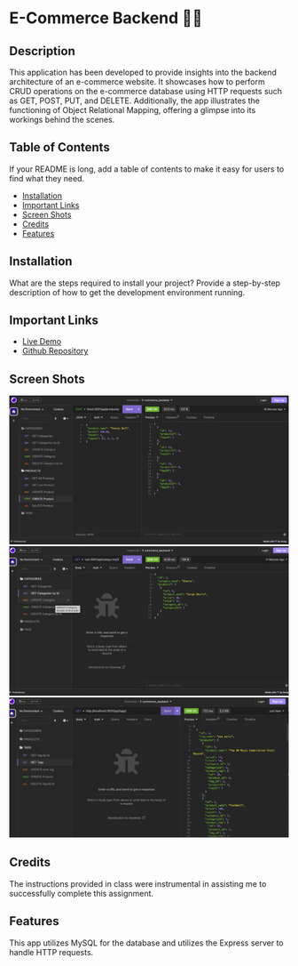 # E-Commerce Backend 👩‍💻

## Description

This application has been developed to provide insights into the backend architecture of an e-commerce website. It showcases how to perform CRUD operations on the e-commerce database using HTTP requests such as GET, POST, PUT, and DELETE. Additionally, the app illustrates the functioning of Object Relational Mapping, offering a glimpse into its workings behind the scenes.

## Table of Contents

If your README is long, add a table of contents to make it easy for users to find what they need.

- [Installation](#installation)
- [Important Links](#important-links)
- [Screen Shots](#screen-shots)
- [Credits](#credits)
- [Features](#features)

## Installation

What are the steps required to install your project? Provide a step-by-step description of how to get the development environment running.

## Important Links

- [Live Demo](https://youtu.be/cpVLubMhwVU)
- [Github Repository](https://github.com/sucheta90/E-commerce_Backend)

## Screen Shots

<img src='./assests/Screenshot 2023-08-01 at 8.49.36 PM.png'>
<img src='./assests/Screenshot 2023-08-01 at 8.49.21 PM.png'>
<img src='./assests/Screenshot 2023-08-01 at 8.48.50 PM.png'>

## Credits

The instructions provided in class were instrumental in assisting me to successfully complete this assignment.

## Features

This app utilizes MySQL for the database and utilizes the Express server to handle HTTP requests.
